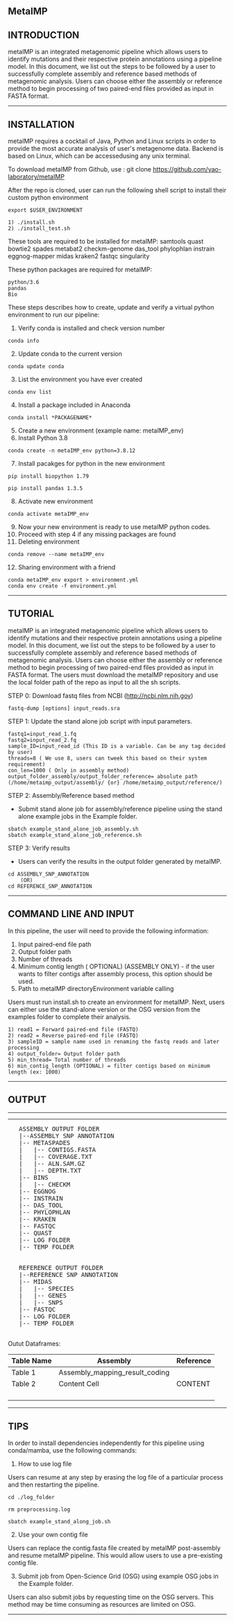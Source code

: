 MetaIMP
-------------
INTRODUCTION
-------------
metaIMP is an integrated metagenomic pipeline which allows users to identify mutations and their respective protein annotations using a pipeline model. In this document, we list out the steps to be followed by a user to successfully complete assembly and reference based methods of metagenomic analysis. Users can choose either the assembly or reference method to begin processing of two paired-end files provided as input in FASTA format.

-------------
INSTALLATION
-------------
metaIMP requires a cocktail of Java, Python and Linux scripts in order to provide the most accurate analysis of user's metagenome data. Backend is based on Linux, which can be accessedusing any unix terminal.

To download metaIMP from Github, use : git clone https://github.com/yao-laboratory/metaIMP

After the repo is cloned, user can run the following shell script to install their custom python environment
```
export $USER_ENVIRONMENT

1) ./install.sh
2) ./install_test.sh
```
These tools are required to be installed for metaIMP:
samtools
quast
bowtie2
spades
metabat2
checkm-genome
das_tool
phylophlan
instrain
eggnog-mapper
midas
kraken2
fastqc
singularity


These python packages are required for metaIMP:
```
python/3.6
pandas
Bio
```

These steps describes how to create, update and verify a virtual python environment to run our pipeline:

1) Verify conda is installed and check version number 
```
conda info
```
2) Update conda to the current version 
```
conda update conda
```
3) List the environment you have ever created
```
conda env list
```
4) Install a package included in Anaconda 
```
conda install *PACKAGENAME*
```
5) Create a new environment (example name: metaIMP_env) 
6) Install Python 3.8 
```  
conda create -n metaIMP_env python=3.8.12
```
7) Install pacakges for python in the new environment
```
pip install biopython 1.79

pip install pandas 1.3.5
```
8) Activate new environment 
```
conda activate metaIMP_env
```
9) Now your new environment is ready to use metaIMP python codes.
10) Proceed with step 4 if any missing packages are found
11) Deleting environment
```
conda remove --name metaIMP_env
```
12) Sharing environment with a friend
```
conda metaIMP_env export > environment.yml
conda env create -f environment.yml
```
-------------
TUTORIAL
-------------

metaIMP is an integrated metagenomic pipeline which allows users to identify mutations and their respective protein annotations using a pipeline model. In this document, we list out the steps to be followed by a user to successfully complete assembly and reference based methods of metagenomic analysis. Users can choose either the assembly or reference method to begin processing of two paired-end files provided as input in FASTA format.
The users must download the metaIMP repository and use the local folder path of the repo as input to all the sh scripts.


STEP 0: Download fastq files from NCBI (http://ncbi.nlm.nih.gov)

```
fastq-dump [options] input_reads.sra 

```

STEP 1: Update the stand alone job script with input parameters.

```
fastq1=input_read_1.fq
fastq2=input_read_2.fq
sample_ID=input_read_id (This ID is a variable. Can be any tag decided by user)
threads=8 ( We use 8, users can tweek this based on their system requirement)
con_len=1000 ( Only in assembly method) 
output_folder_assembly/output_folder_reference= absolute path (/home/metaimp_output/assembly/ {or} /home/metaimp_output/reference/)
```


STEP 2: Assembly/Reference based method

* Submit stand alone job for assembly/reference pipeline using the stand alone example jobs in the Example folder.

```
sbatch example_stand_alone_job_assembly.sh
sbatch example_stand_alone_job_reference.sh

```


STEP 3: Verify results 
* Users can verify the results in the output folder generated by metaIMP.

```
cd ASSEMBLY_SNP_ANNOTATION 
	(OR) 
cd REFERENCE_SNP_ANNOTATION
```




----------------------
COMMAND LINE AND INPUT
----------------------
In this pipeline, the user will need to provide the following information:

1) Input paired-end file path
2) Output folder path
3) Number of threads
4) Minimum contig length ( OPTIONAL) (ASSEMBLY ONLY) - if the user wants to filter contigs after assembly process, this option should be used.
5) Path to metaIMP directoryEnvironment variable calling

Users must run install.sh to create an environment for metaIMP. Next, users can either use the stand-alone version or the OSG version
from the examples folder to complete their analysis.

```
1) read1 = Forward paired-end file (FASTQ)
2) read2 = Reverse paired-end file (FASTQ)
3) sampleID = sample name used in renaming the fastq reads and later processing
4) output_folder= Output folder path
5) min_thread= Total number of threads
6) min_contig_length (OPTIONAL) = filter contigs based on minimum length (ex: 1000)
```
------
OUTPUT
------

---------------------------------------------------------------------------------
---------------------------------------------------------------------------------
<pre>
   ASSEMBLY OUTPUT FOLDER
   |--ASSEMBLY SNP ANNOTATION 
   |-- METASPADES 
   |   |-- CONTIGS.FASTA 
   |   |-- COVERAGE.TXT
   |   |-- ALN.SAM.GZ 
   |   |-- DEPTH.TXT
   |-- BINS 
   |   |-- CHECKM 
   |-- EGGNOG 
   |-- INSTRAIN
   |-- DAS_TOOL 
   |-- PHYLOPHLAN
   |-- KRAKEN
   |-- FASTQC 
   |-- QUAST 
   |-- LOG FOLDER 
   |-- TEMP FOLDER


   REFERENCE OUTPUT FOLDER
   |--REFERENCE SNP ANNOTATION
   |-- MIDAS
   |   |-- SPECIES
   |   |-- GENES
   |   |-- SNPS
   |-- FASTQC
   |-- LOG FOLDER
   |-- TEMP FOLDER

</pre>

Outut Dataframes:


| Table Name	| Assembly      | Reference    | 
| ------------- | ------------- | ------------ |
| Table 1       | Assembly_mapping_result_coding  |              |
| Table 2       | Content Cell  | CONTENT      |
|		|		|	       |
|		|		|	       |	
|		|		|	       |	
|		|		|	       |	


----
TIPS
----
In order to install dependencies independently for this pipeline using conda/mamba, use the following commands:


1) How to use log file

Users can resume at any step by erasing the log file of a particular process and then restarting the pipeline.

```
cd ./log_folder

rm preprocessing.log

sbatch example_stand_along_job.sh

```


2) Use your own contig file

Users can replace the contig.fasta file created by metaIMP post-assembly and resume metaIMP pipeline. This would allow users to use a pre-existing contig file.

3) Submit job from Open-Science Grid (OSG) using example OSG jobs in the Example folder.

Users can also submit jobs by requesting time on the OSG servers. This method may be time consuming as resources are limited on OSG.

---------------------------------------------------------------------------------------

